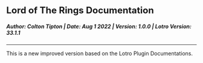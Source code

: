 <span style="font-size: 24px;">**Lord of The Rings Documentation**<span>
##### Author: Colton Tipton | Date: Aug 1 2022 | Version: 1.0.0 | Lotro Version: 33.1.1
---
This is a new improved version based on the Lotro Plugin Documentations.